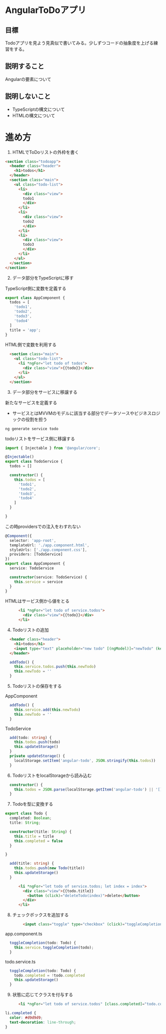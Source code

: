 # AngularToDoアプリ

## 目標

Todoアプリを見よう見真似で書いてみる。少しずつコードの抽象度を上げる練習をする。

## 説明すること

Angularの要素について

## 説明しないこと

* TypeScriptの構文について
* HTMLの構文について

# 進め方

1. HTMLでToDoリストの外枠を書く
```html
<section class="todoapp">
  <header class="header">
    <h1>todos</h1>
  </header>
  <section class="main">
    <ul class="todo-list">
      <li>
        <div class="view">
        todo1
        </div>
      </li>
      <li>
        <div class="view">
        todo2
        </div>
      </li>
      <li>
        <div class="view">
        todo3
        </div>
      </li>
    </ul>
  </section>
</section>
```


2. データ部分をTypeScriptに移す

TypeScript側に変数を定義する
```typescript
export class AppComponent {
  todos = [
    'todo1',
    'todo2',
    'todo3',
    'todo4'
  ]
  title = 'app';
}
```

HTML側で変数を利用する
```html
  <section class="main">
    <ul class="todo-list">
      <li *ngFor="let todo of todos">
        <div class="view">{{todo}}</div>
      </li>
    </ul>
  </section>
```

3. データ部分をサービスに移譲する

新たなサービスを定義する

* サービスとはMVVMのモデルに該当する部分でデータソースやビジネスロジックの役割を担う

`ng generate service todo`

todoリストをサービス側に移譲する

```typescript
import { Injectable } from '@angular/core';

@Injectable()
export class TodoService {
  todos = []

  constructor() {
    this.todos = [
      'todo1',
      'todo2',
      'todo3',
      'todo4'
    ]
  }

}
```

この時providersでの注入をわすれない
```typescript
@Component({
  selector: 'app-root',
  templateUrl: './app.component.html',
  styleUrls: ['./app.component.css'],
  providers: [TodoService]
})
export class AppComponent {
  service: TodoService

  constructor(service: TodoService) {
    this.service = service
  }
}
```

HTMLはサービス側から値をとる

```html
      <li *ngFor="let todo of service.todos">
        <div class="view">{{todo}}</div>
      </li>

```

4. Todoリストの追加
```html
  <header class="header">
    <h1>todos</h1>
    <input type="text" placeholder="new todo" [(ngModel)]="newTodo" (keyup.enter)="addTodo()">
  </header>
```

```typescript
  addTodo() {
    this.service.todos.push(this.newTodo)
    this.newTodo = ''
  }
```

5. Todoリストの保存をする

AppComponent
```typescript
  addTodo() {
    this.service.add(this.newTodo)
    this.newTodo = ''
  }
```

TodoService
```typescript
  add(todo: string) {
    this.todos.push(todo)
    this.updateStorage()
  }
  private updateStorage() {
    localStorage.setItem('angular-todo', JSON.stringify(this.todos))
  }
```

6. TodoリストをlocalStorageから読み込む
```typescript
  constructor() {
    this.todos = JSON.parse(localStorage.getItem('angular-todo') || '[]')
  }
```

7. Todoを型に変換する
```typescript
export class Todo {
  completed: Boolean;
  title: String;

  constructor(title: String) {
    this.title = title
    this.completed = false
  }

}
```

```typescript
  add(title: string) {
    this.todos.push(new Todo(title))
    this.updateStorage()
  }
```

```html
      <li *ngFor="let todo of service.todos; let index = index">
        <div class="view">{{todo.title}}
          <button (click)="deleteTodo(index)">delete</button>
        </div>
      </li>
```

8. チェックボックスを追加する
```html
        <input class="toggle" type="checkbox" (click)="toggleCompletion(todo)" [checked]="todo.completed">
```

app.component.ts
```typescript
  toggleCompletion(todo: Todo) {
    this.service.toggleCompletion(todo);
  }
```

todo.service.ts
```typescript
  toggleCompletion(todo: Todo) {
    todo.completed = !todo.completed
    this.updateStorage()
  }
```

9. 状態に応じてクラスを付与する
```html
      <li *ngFor="let todo of service.todos" [class.completed]="todo.completed">
```

```css
li.completed {
  color: #d9d9d9;
  text-decoration: line-through;
}
```
